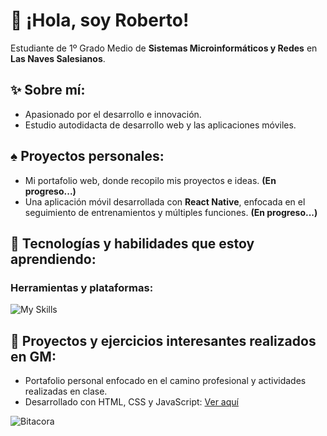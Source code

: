 # 👋 ¡Hola, soy Roberto!  
Estudiante de 1º Grado Medio de **Sistemas Microinformáticos y Redes** en **Las Naves Salesianos**.  

## ✨ Sobre mí:  
* Apasionado por el desarrollo e innovación.  
* Estudio autodidacta de desarrollo web y las aplicaciones móviles.  

## ♠︎ Proyectos personales:  
* Mi portafolio web, donde recopilo mis proyectos e ideas. **(En progreso...)**  
* Una aplicación móvil desarrollada con **React Native**, enfocada en el seguimiento de entrenamientos y múltiples funciones. **(En progreso...)**  

## 🌟 Tecnologías y habilidades que estoy aprendiendo:  
### Herramientas y plataformas:
![My Skills](https://skillicons.dev/icons?i=react,typescrip,nodejs,figma,python,swift,nextjs,docker,gcp,git&theme=light)

## 🦈 Proyectos y ejercicios interesantes realizados en GM:  
* Portafolio personal enfocado en el camino profesional y actividades realizadas en clase.  
* Desarrollado con HTML, CSS y JavaScript: [Ver aquí](https://sites.google.com/view/ip1-robertocarrascoso/inicio)  

![Bitacora](https://skillicons.dev/icons?i=html,css,js&theme=light)